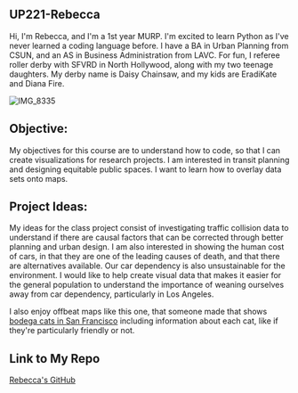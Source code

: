## UP221-Rebecca
Hi, I'm Rebecca, and I'm a 1st year MURP. 
I'm excited to learn Python as I've never learned a coding language before. 
I have a BA in Urban Planning from CSUN, and an AS in Business Administration from LAVC. 
For fun, I referee roller derby with SFVRD in North Hollywood, along with my two teenage daughters. 
My derby name is Daisy Chainsaw, and my kids are EradiKate and Diana Fire. 

![IMG_8335](https://user-images.githubusercontent.com/122329276/215897888-7a83142f-3e20-4560-a28b-a70c011c03d4.jpg)

## Objective: 
My objectives for this course are to understand how to code, so that I can create visualizations for research projects. I am interested in transit planning and designing equitable public spaces. I want to learn how to overlay data sets onto maps. 

## Project Ideas: 
My ideas for the class project consist of investigating traffic collision data to understand if there are causal factors that can be corrected through better planning and urban design. I am also interested in showing the human cost of cars, in that they are one of the leading causes of death, and that there are alternatives available. Our car dependency is also unsustainable for the environment. I would like to help create visual data that makes it easier for the general population to understand the importance of weaning ourselves away from car dependency, particularly in Los Angeles. 

I also enjoy offbeat maps like this one, that someone made that shows [bodega cats in San Francisco](https://www.sfchronicle.com/sf/article/Do-you-know-these-felines-Map-featuring-the-17523396.php) including information about each cat, like if they're particularly friendly or not. 

## Link to My Repo
[Rebecca's GitHub](https://github.com/rswint78/UP221-Rebecca)
